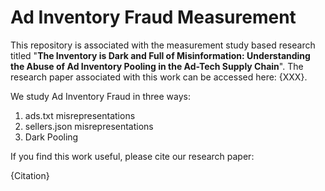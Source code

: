 # Ad Inventory Fraud Measurement

This repository is associated with the measurement study based research titled "**The Inventory is Dark and Full of Misinformation:
Understanding the Abuse of Ad Inventory Pooling in the Ad-Tech Supply Chain**". The research paper associated with this work can be accessed here: {XXX}.

We study Ad Inventory Fraud in three ways:
1. ads.txt misrepresentations
2. sellers.json misrepresentations
3. Dark Pooling

If you find this work useful, please cite our research paper:

{Citation}
